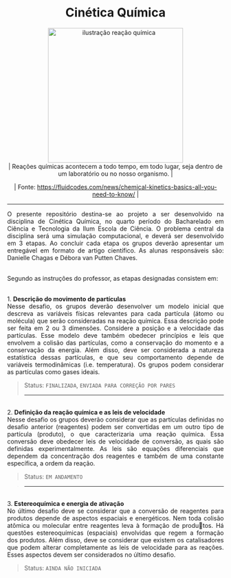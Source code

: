 <h1 align="center"> Cinética Química </h1>

<div align="center">
<img width = "314" alt = "ilustração reação química" src="https://github.com/danischagas/simulacao_cinetica_quimica/assets/107012297/4b99f842-cbc7-4b8b-9a5f-0b3ca5be3855">

 <div align="center">  | Reações químicas acontecem a todo tempo, em todo lugar, seja dentro de um laboratório ou no nosso organismo. | 
  
  | Fonte: https://fluidcodes.com/news/chemical-kinetics-basics-all-you-need-to-know/ |
  </div>

  <hr>
  
<div align="justify"> O presente repositório destina-se ao projeto a ser desenvolvido na disciplina de Cinética Química, no quarto período do Bacharelado em Ciência e Tecnologia da Ilum Escola de Ciência. O problema central da disciplina será uma simulação computacional, e deverá ser desenvolvido em 3 etapas. Ao concluir cada etapa os grupos deverão apresentar um entregável em formato de artigo científico. As alunas responsáveis são: Danielle Chagas e Débora van Putten Chaves.
  
  
<br>  Segundo as instruções do professor, as etapas designadas consistem em:


<br> 1. **Descrição do movimento de partículas**
<br>Nesse desafio, os grupos deverão desenvolver um modelo inicial que descreva as variáveis físicas relevantes para cada partícula (átomo ou molécula) que serão consideradas na reação química. Essa descrição pode ser feita em 2 ou 3 dimensões. Considere a posição e a velocidade das partículas. Esse modelo deve também obedecer princípios e leis que envolvem a colisão das partículas, como a conservação do momento e a conservação da energia. Além disso, deve ser considerada a natureza estatística dessas partículas, e que seu comportamento depende de variáveis termodinâmicas (i.e. temperatura). Os grupos podem considerar as partículas como gases ideais.
> Status: `FINALIZADA`, `ENVIADA PARA CORREÇÃO POR PARES`
> 
> <hr>

<br> 2. **Definição da reação química e as leis de velocidade**
<br> Nesse desafio os grupos deverão considerar que as partículas definidas no desafio anterior (reagentes) podem ser convertidas em um outro tipo de partícula (produto), o que caracterizaria uma reação química. Essa conversão deve obedecer leis de velocidade de conversão, as quais são definidas experimentalmente. As leis são equações diferenciais que dependem da concentração dos reagentes e também de uma constante específica, a ordem da reação. 
> Status: `EM ANDAMENTO`

> <hr> 

<br>3. **Estereoquímica e energia de ativação**
<br> No último desafio deve se considerar que a conversão de reagentes para produtos depende de aspectos espaciais e energéticos. Nem toda colisão atômica ou molecular entre reagentes leva à formação de produtos. Há questões estereoquímicas (espaciais) envolvidas que regem a formação dos produtos. Além disso, deve se considerar que existem os catalisadores que podem alterar completamente as leis de velocidade para as reações. Esses aspectos devem ser considerados no último desafio.
> Status: `AINDA NÃO INICIADA`
